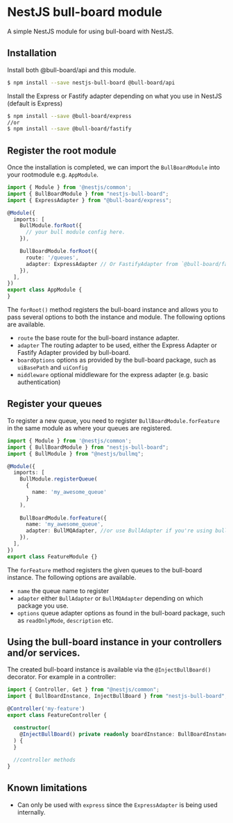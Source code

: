 # NestJS bull-board module
A simple NestJS module for using bull-board with NestJS.

## Installation

Install both @bull-board/api and this module.
```bash
$ npm install --save nestjs-bull-board @bull-board/api
```

Install the Express or Fastify adapter depending on what you use in NestJS (default is Express)
```bash
$ npm install --save @bull-board/express
//or 
$ npm install --save @bull-board/fastify
```

## Register the root module
Once the installation is completed, we can import the `BullBoardModule` into your rootmodule e.g. `AppModule`.

```typescript
import { Module } from '@nestjs/common';
import { BullBoardModule } from "nestjs-bull-board";
import { ExpressAdapter } from "@bull-board/express";

@Module({
  imports: [
    BullModule.forRoot({
      // your bull module config here.
    }),

    BullBoardModule.forRoot({
      route: '/queues',
      adapter: ExpressAdapter // Or FastifyAdapter from `@bull-board/fastify`
    }),
  ],
})
export class AppModule {
}
```

The `forRoot()` method registers the bull-board instance and allows you to pass several options to both the instance and module.
The following options are available.
- `route` the base route for the bull-board instance adapter.
- `adapter` The routing adapter to be used, either the Express Adapter or Fastify Adapter provided by bull-board.
- `boardOptions` options as provided by the bull-board package, such as `uiBasePath` and `uiConfig`
- `middleware` optional middleware for the express adapter (e.g. basic authentication)

## Register your queues
To register a new queue, you need to register `BullBoardModule.forFeature` in the same module as where your queues are registered.

```typescript
import { Module } from '@nestjs/common';
import { BullBoardModule } from "nestjs-bull-board";
import { BullModule } from "@nestjs/bullmq";

@Module({
  imports: [
    BullModule.registerQueue(
      {
        name: 'my_awesome_queue'
      }
    ),
    
    BullBoardModule.forFeature({
      name: 'my_awesome_queue',
      adapter: BullMQAdapter, //or use BullAdapter if you're using bull instead of bullMQ
    }),
  ],
})
export class FeatureModule {}
```

The `forFeature` method registers the given queues to the bull-board instance. 
The following options are available.
- `name` the queue name to register
- `adapter` either `BullAdapter` or `BullMQAdapter` depending on which package you use.
- `options` queue adapter options as found in the bull-board package, such as `readOnlyMode`, `description` etc.

##  Using the bull-board instance in your controllers and/or services.
The created bull-board instance is available via the `@InjectBullBoard()` decorator.
For example in a controller:

```typescript
import { Controller, Get } from "@nestjs/common";
import { BullBoardInstance, InjectBullBoard } from "nestjs-bull-board";

@Controller('my-feature')
export class FeatureController {

  constructor(
    @InjectBullBoard() private readonly boardInstance: BullBoardInstance
  ) {
  }
  
  //controller methods
}
```

## Known limitations
-  Can only be used with `express` since the `ExpressAdapter` is being used internally.